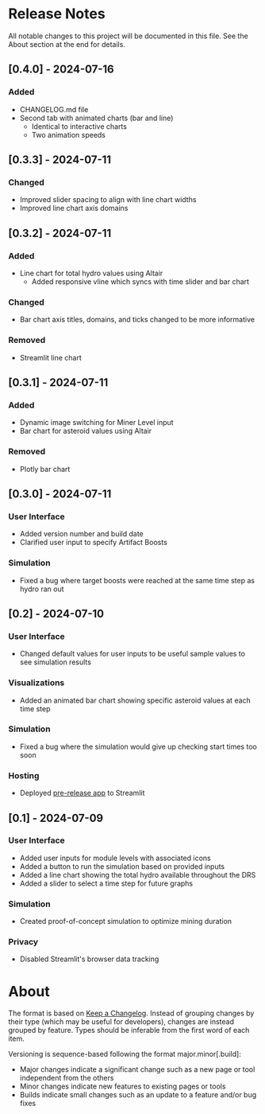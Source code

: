 # Release Notes

All notable changes to this project will be documented in this file. See the About section at the end for details.


## [0.4.0] - 2024-07-16

### Added
- CHANGELOG.md file
- Second tab with animated charts (bar and line)
    - Identical to interactive charts
    - Two animation speeds


## [0.3.3] - 2024-07-11

### Changed
- Improved slider spacing to align with line chart widths
- Improved line chart axis domains


## [0.3.2] - 2024-07-11

### Added
- Line chart for total hydro values using Altair
    - Added responsive vline which syncs with time slider and bar chart

### Changed
- Bar chart axis titles, domains, and ticks changed to be more informative

### Removed
- Streamlit line chart


## [0.3.1] - 2024-07-11

### Added
- Dynamic image switching for Miner Level input
- Bar chart for asteroid values using Altair

### Removed
- Plotly bar chart


## [0.3.0] - 2024-07-11

### User Interface
- Added version number and build date
- Clarified user input to specify Artifact Boosts

### Simulation
- Fixed a bug where target boosts were reached at the same time step as hydro ran out


## [0.2] - 2024-07-10

### User Interface
- Changed default values for user inputs to be useful sample values to see simulation results

### Visualizations
- Added an animated bar chart showing specific asteroid values at each time step

### Simulation
- Fixed a bug where the simulation would give up checking start times too soon

### Hosting
- Deployed [pre-release app](https://dn-toolbox.streamlit.app/) to Streamlit


## [0.1] - 2024-07-09

### User Interface
- Added user inputs for module levels with associated icons
- Added a button to run the simulation based on provided inputs
- Added a line chart showing the total hydro available throughout the DRS
- Added a slider to select a time step for future graphs

### Simulation
- Created proof-of-concept simulation to optimize mining duration

### Privacy
- Disabled Streamlit's browser data tracking


# About

The format is based on [Keep a Changelog](https://keepachangelog.com/en/1.1.0/).
Instead of grouping changes by their type (which may be useful for developers), changes are instead grouped by feature. Types should be inferable from the first word of each item.

Versioning is sequence-based following the format major.minor\[.build\]:
- Major changes indicate a significant change such as a new page or tool independent from the others
- Minor changes indicate new features to existing pages or tools
- Builds indicate small changes such as an update to a feature and/or bug fixes